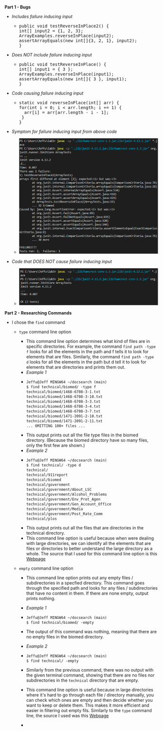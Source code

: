 __Part 1 - Bugs__
- *Includes failure inducing input*
  - <pre>
    public void testReverseInPlace2() {
    int[] input2 = {1, 2, 3};
    ArrayExamples.reverseInPlace(input2);
    assertArrayEquals(new int[]{3, 2, 1}, input2);
    }
  </pre>
  
- *Does NOT include failure inducing input*
  - <pre>
    public void testReverseInPlace() {
    int[] input1 = { 3 };
    ArrayExamples.reverseInPlace(input1);
    assertArrayEquals(new int[]{ 3 }, input1);
	}
  </pre>
  
- *Code causing failure inducing input*
  - <pre>
    static void reverseInPlace(int[] arr) {
    for(int i = 0; i < arr.length; i += 1) {
      arr[i] = arr[arr.length - i - 1];
     }
    }
  </pre>

- *Symptom for failure inducing input from above code*
  - ![Image](JunitFailReverseinPlace.png)
 
- *Code that DOES NOT cause failure inducing input*
  - ![Image](JunitPassReverseinPlace.png)
 
__Part 2 - Researching Commands__
- I chose the `find` command
  - `type` command line option
    - This command line option determines what kind of files are in specific directories. For example, the command `find path -type f` looks for all the elements in the path and f tells it to look for elements that are files. Similarly, the command `find path -type d` looks for all the elements in the path but d tell it to look for elements that are directories and prints them out. 
    - *Example 1*
    - ```
      Jeffu@Jeff MINGW64 ~/docsearch (main)
      $ find technical/biomed/ -type f
      technical/biomed/1468-6708-3-1.txt
      technical/biomed/1468-6708-3-10.txt
      technical/biomed/1468-6708-3-3.txt
      technical/biomed/1468-6708-3-4.txt
      technical/biomed/1468-6708-3-7.txt
      technical/biomed/1471-2091-2-10.txt
      technical/biomed/1471-2091-2-11.txt
      ... OMITTING 100+ files ...
      ```
    - This output prints out all the file type files in the biomed directory. (Because the biomed directory have so many files, only the first few are shown.)
    - *Example 2*
    - ```
      Jeffu@Jeff MINGW64 ~/docsearch (main)
      $ find technical/ -type d
      technical/
      technical/911report
      technical/biomed
      technical/government
      technical/government/About_LSC
      technical/government/Alcohol_Problems
      technical/government/Env_Prot_Agen
      technical/government/Gen_Account_Office
      technical/government/Media
      technical/government/Post_Rate_Comm
      technical/plos
      ```
    - This output prints out all the files that are directories in the technical directory.
    - This command line option is useful because when were dealing with large directories, we can identify all the elements that are files or directories to better understand the large directory as a whole. The source that I used for this command line option is this <a href="https://www.geeksforgeeks.org/find-command-in-linux-with-examples">Webpage</a>

  - `empty` command line option
    - This command line option prints out any empty files / subdirectories in a specfied directory. This command goes through the specified path and looks for any files / subdirectories that have no content in them. If there are none empty, output prints nothing.
    - *Example 1*
    - ```
      Jeffu@Jeff MINGW64 ~/docsearch (main)
      $ find technical/biomed/ -empty
      ```
    - The output of this command was nothing, meaning that there are no empty files in the biomed directory.
    - *Example 2*
    - ```
      Jeffu@Jeff MINGW64 ~/docsearch (main)
      $ find technical/ -empty
      ```
    - Similarly from the previous command, there was no output with the given terminal command, showing that there are no files nor subdirectories in the `technical` directory that are empty.
    - This command line option is useful because in large directories where it's hard to go through each file / directory manually, you can check which ones are empty and then decide whether you want to keep or delete them. This makes it more efficient and easier in filtering out empty fils. Similarly to the `type` command line, the source I used was this <a href="https://www.geeksforgeeks.org/find-command-in-linux-with-examples">Webpage</a>
   
    - 


  

